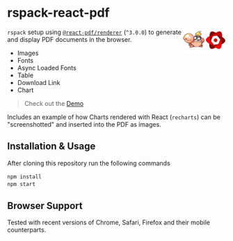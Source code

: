 # rspack-react-pdf

<img align="right" src="https://github.com/tobua/rspack-react-pdf/raw/main/logo.png" width="20%" alt="rspack-react-pdf" />

`rspack` setup using [`@react-pdf/renderer`](https://react-pdf.org) (`^3.0.0`) to generate and display PDF
documents in the browser.

- Images
- Fonts
- Async Loaded Fonts
- Table
- Download Link
- Chart

> Check out the [Demo](tobua.github.io/rspack-react-pdf 'PDF Generation in Browser Demo')

Includes an example of how Charts rendered with
React (`recharts`) can be "screenshotted" and inserted into the PDF as images.

## Installation & Usage

After cloning this repository run the following commands

```sh
npm install
npm start
```

## Browser Support

Tested with recent versions of Chrome, Safari, Firefox and their mobile counterparts.
